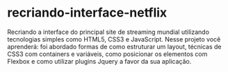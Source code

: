 # recriando-interface-netflix
Recriando a interface do principal site de streaming mundial utilizando tecnologias simples como HTML5, CSS3 e JavaScript.
Nesse projeto você aprenderá: foi abordado formas de como estruturar um layout, técnicas de CSS3 com containers e variáveis, como posicionar os elementos com Flexbox e como utilizar plugins Jquery a favor da sua aplicação.
